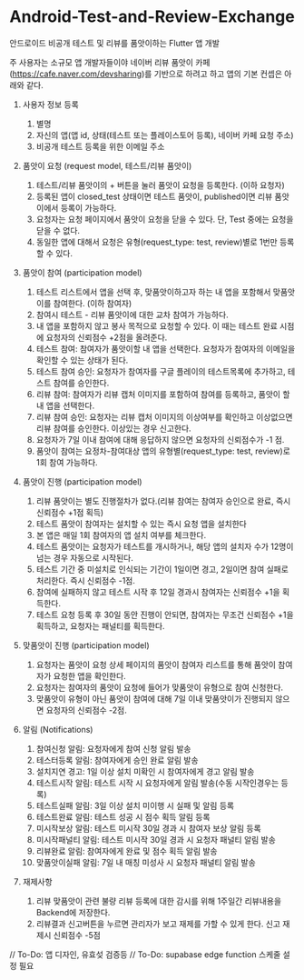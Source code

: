 # Android-Test-and-Review-Exchange
안드로이드 비공개 테스트 및 리뷰를 품앗이하는 Flutter 앱 개발

주 사용자는 소규모 앱 개발자들이야
네이버 리뷰 품앗이 카페 (https://cafe.naver.com/devsharing)를 기반으로 하려고 하고
앱의 기본 컨셉은 아래와 같다.

1. 사용자 정보 등록
   1) 별명
   2) 자신의 앱(앱 id, 상태(테스트 또는 플레이스토어 등록), 네이버 카페 요청 주소)
   3) 비공개 테스트 등록을 위한 이메일 주소

2. 품앗이 요청 (request model, 테스트/리뷰 품앗이)
   1) 테스트/리뷰 품앗이의 + 버튼을 눌러 품앗이 요청을 등록한다. (이하 요청자) 
   2) 등록된 앱이 closed_test 상태이면 테스트 품앗이, published이면 리뷰 품앗이에서 등록이 가능하다.
   3) 요청자는 요청 페이지에서 품앗이 요청을 닫을 수 있다. 단, Test 중에는 요청을 닫을 수 없다.
   4) 동일한 앱에 대해서 요청은 유형(request_type: test, review)별로 1번만 등록할 수 있다.

3. 품앗이 참여 (participation model) 
   1) 테스트 리스트에서 앱을 선택 후, 맞품앗이하고자 하는 내 앱을 포함해서 맞품앗이를 참여한다. (이하 참여자)
   2) 참여시 테스트 - 리뷰 품앗이에 대한 교차 참여가 가능하다. 
   3) 내 앱을 포함하지 않고 봉사 목적으로 요청할 수 있다. 이 때는 테스트 완료 시점에 요청자의 신뢰점수 +2점을 올려준다.
   4) 테스트 참여: 참여자가 품앗이할 내 앱을 선택한다. 요청자가 참여자의 이메일을 확인할 수 있는 상태가 된다.
   5) 테스트 참여 승인: 요청자가 참여자를 구글 플레이의 테스트목록에 추가하고, 테스트 참여를 승인한다.
   6) 리뷰 참여: 참여자가 리뷰 캡처 이미지를 포함하여 참여를 등록하고, 품앗이 할 내 앱을 선택한다.
   7) 리뷰 참여 승인: 요청자는 리뷰 캡처 이미지의 이상여부를 확인하고 이상없으면 리뷰 참여를 승인한다. 이상있는 경우 신고한다.
   8) 요청자가 7일 이내 참여에 대해 응답하지 않으면 요청자의 신뢰점수가 -1 점.
   9) 품앗이 참여는 요정차-참여대상 앱의 유형별(request_type: test, review)로 1회 참여 가능하다. 

4. 품앗이 진행 (participation model)
   1) 리뷰 품앗이는 별도 진행절차가 없다.(리뷰 참여는 참여자 승인으로 완료, 즉시 신뢰점수 +1점 획득)
   2) 테스트 품앗이 참여자는 설치할 수 있는 즉시 요청 앱을 설치한다
   3) 본 앱은 매일 1회 참여자의 앱 설치 여부를 체크한다.
   4) 테스트 품앗이는 요청자가 테스트를 개시하거나, 해당 앱의 설치자 수가 12명이 넘는 경우 자동으로 시작된다.
   5) 테스트 기간 중 미설치로 인식되는 기간이 1일이면 경고, 2일이면 참여 실패로 처리한다. 즉시 신뢰점수 -1점.
   6) 참여에 실패하지 않고 테스트 시작 후 12일 경과시 참여자는 신뢰점수 +1을 획득한다.
   7) 테스트 요청 등록 후 30일 동안 진행이 안되면, 참여자는 무조건 신뢰점수 +1을 획득하고, 요청자는 패널티를 획득한다. 
        
5. 맞품앗이 진행 (participation model)
   1) 요청자는 품앗이 요청 상세 페이지의 품앗이 참여자 리스트를 통해 품앗이 참여자가 요청한 앱을 확인한다.
   2) 요청자는 참여자의 품앗이 요청에 들어가 맞품앗이 유형으로 참여 신청한다.
   3) 맞품앗이 유형이 아닌 품앗이 참여에 대해 7일 이내 맞품앗이가 진행되지 않으면 요청자의 신뢰점수 -2점.

6. 알림 (Notifications)
   1) 참여신청 알림: 요청자에게 참여 신청 알림 발송
   2) 테스터등록 알림: 참여자에게 승인 완료 알림 발송
   3) 설치지연 경고: 1일 이상 설치 미확인 시 참여자에게 경고 알림 발송
   4) 테스트시작 알림: 테스트 시작 시 요청자에게 알림 발송(수동 시작인경우는 등록)
   5) 테스트실패 알림: 3일 이상 설치 미이행 시 실패 및 알림 등록
   6) 테스트완료 알림: 테스트 성공 시 점수 획득 알림 등록
   7) 미시작보상 알림: 테스트 미시작 30일 경과 시 참여자 보상 알림 등록
   8) 미시작패널티 알림: 테스트 미시작 30일 경과 시 요청자 패널티 알림 발송
   9) 리뷰완료 알림: 참여자에게 완료 및 점수 획득 알림 발송
   10) 맞품앗이실패 알림: 7일 내 매칭 미성사 시 요청자 패널티 알림 발송

7. 재제사항
   1) 리뷰 맞품앗이 관련 불량 리뷰 등록에 대한 감시를 위해 1주일간 리뷰내용을 Backend에 저장한다.
   2) 리뷰결과 신고버튼을 누르면 관리자가 보고 재제를 가할 수 있게 한다. 신고 재제시 신뢰점수 -5점

// To-Do: 앱 디자인, 유효섲 검증등
// To-Do: supabase edge function 스케줄 설정 필요